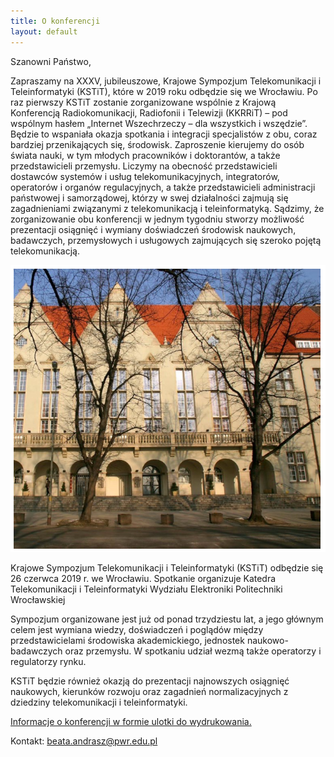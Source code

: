 ```yaml
---
title: O konferencji
layout: default
---
```


Szanowni Państwo,

Zapraszamy na XXXV, jubileuszowe, Krajowe Sympozjum Telekomunikacji i Teleinformatyki (KSTiT), które w 2019 roku odbędzie się we Wrocławiu. Po raz pierwszy KSTiT zostanie zorganizowane wspólnie z Krajową Konferencją Radiokomunikacji, Radiofonii i Telewizji (KKRRiT) – pod wspólnym hasłem „Internet Wszechrzeczy – dla wszystkich i wszędzie”. Będzie to wspaniała okazja spotkania i integracji specjalistów z obu, coraz bardziej przenikających się, środowisk. Zaproszenie kierujemy do osób świata nauki, w tym młodych pracowników i doktorantów, a także przedstawicieli przemysłu. Liczymy na obecność przedstawicieli dostawców systemów i usług telekomunikacyjnych, integratorów, operatorów i organów regulacyjnych, a także przedstawicieli administracji państwowej i samorządowej, którzy w swej działalności zajmują się zagadnieniami związanymi z telekomunikacją i teleinformatyką. Sądzimy, że zorganizowanie obu konferencji w jednym tygodniu stworzy możliwość prezentacji osiągnięć i wymiany doświadczeń środowisk naukowych, badawczych, przemysłowych i usługowych zajmujących się szeroko pojętą telekomunikacją.

![](images/pwr.png)

Krajowe Sympozjum Telekomunikacji i Teleinformatyki (KSTiT) odbędzie się 26 czerwca 2019 r. we Wrocławiu. Spotkanie organizuje Katedra Telekomunikacji i Teleinformatyki Wydziału Elektroniki Politechniki Wrocławskiej

Sympozjum organizowane jest już od ponad trzydziestu lat, a jego głównym celem jest wymiana wiedzy, doświadczeń i poglądów między przedstawicielami środowiska akademickiego, jednostek naukowo-badawczych oraz przemysłu. W spotkaniu udział wezmą także operatorzy i regulatorzy rynku.

KSTiT będzie również okazją do prezentacji najnowszych osiągnięć naukowych, kierunków rozwoju oraz zagadnień normalizacyjnych z dziedziny telekomunikacji i teleinformatyki.

[Informacje o konferencji w formie ulotki do wydrukowania.](files/ulotka_KSTiT_2019_v1_DRUK.pdf)

Kontakt: [beata.andrasz@pwr.edu.pl](mailto:beata.andrasz@pwr.edu.pl)
